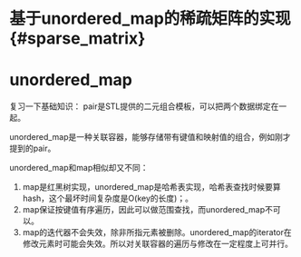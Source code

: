 基于unordered_map的稀疏矩阵的实现{#sparse_matrix}
===============================================

# unordered_map
复习一下基础知识：
pair是STL提供的二元组合模板，可以把两个数据绑定在一起。

unordered_map是一种关联容器，能够存储带有键值和映射值的组合，例如刚才提到的pair。

unordered_map和map相似却又不同：

1. map是红黑树实现，unordered_map是哈希表实现，哈希表查找时候要算hash，这个最坏时间复杂度是O(key的长度)；。
2. map保证按键值有序遍历，因此可以做范围查找，而unordered_map不可以。
3. map的迭代器不会失效，除非所指元素被删除。unordered_map的iterator在修改元素时可能会失效。所以对关联容器的遍历与修改在一定程度上可并行。
